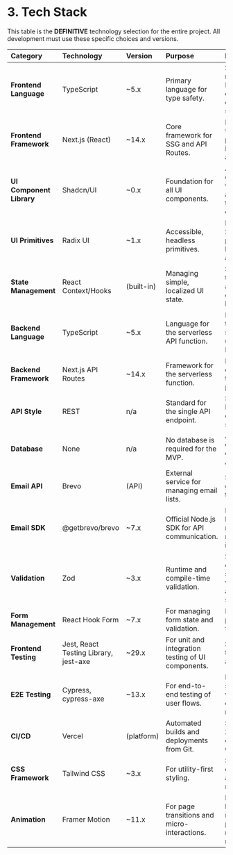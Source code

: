 
# 3. Tech Stack

This table is the **DEFINITIVE** technology selection for the entire project. All development must use these specific choices and versions.

| Category | Technology | Version | Purpose | Rationale |
|:---|:---|:---|:---|:---|
| **Frontend Language** | TypeScript | \~5.x | Primary language for type safety. | Standard for modern Next.js development; ensures type safety. |
| **Frontend Framework** | Next.js (React) | \~14.x | Core framework for SSG and API Routes. | Enables SSG for performance; integrated architecture. |
| **UI Component Library** | Shadcn/UI | \~0.x | Foundation for all UI components. | Accelerates development with accessible, themeable components. |
| **UI Primitives** | Radix UI | \~1.x | Accessible, headless primitives. | Foundation of Shadcn/UI, providing best-in-class accessibility. |
| **State Management** | React Context/Hooks | (built-in) | Managing simple, localized UI state. | Sufficient for the MVP; avoids adding external libraries. |
| **Backend Language** | TypeScript | \~5.x | Language for the serverless API function. | Ensures end-to-end type safety when used with Next.js. |
| **Backend Framework** | Next.js API Routes | \~14.x | Framework for the serverless function. | Integrated directly into the Next.js project. |
| **API Style** | REST | n/a | Standard for the single API endpoint. | Simple RESTful endpoint is sufficient. |
| **Database** | None | n/a | No database is required for the MVP. | All data sent directly to the external Brevo API. |
| **Email API** | Brevo | (API) | External service for managing email lists. | Selected for its generous free tier. |
| **Email SDK** | @getbrevo/brevo | \~7.x | Official Node.js SDK for API communication. | Provides pre-built, typed methods for reliable integration. |
| **Validation** | Zod | \~3.x | Runtime and compile-time validation. | Single source of truth for schema validation across the full stack. |
| **Form Management** | React Hook Form | \~7.x | For managing form state and validation. | Robust and performant form handling. |
| **Frontend Testing** | Jest, React Testing Library, jest-axe | \~29.x | For unit and integration testing of UI components. | Standard for testing React applications. |
| **E2E Testing** | Cypress, cypress-axe | \~13.x | For end-to-end testing of user flows. | Ensures the signup flow works correctly in a real browser. |
| **CI/CD** | Vercel | (platform) | Automated builds and deployments from Git. | Seamless, zero-configuration CI/CD pipeline. |
| **CSS Framework** | Tailwind CSS | \~3.x | For utility-first styling. | Speed of development and maintainability. |
| **Animation** | Framer Motion | \~11.x | For page transitions and micro-interactions. | Powerful library that respects prefers-reduced-motion. |


